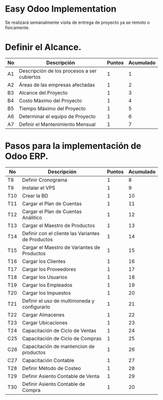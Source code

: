 
# Easy Odoo Implementation
Se realizará semanalmente visita de entrega de proyecto ya se remoto o físicamente.

# Definir el Alcance.
No | Descripción | Puntos | Acumulado
--- | --- | --- | ---
A1 | Descripción de los procesos a ser cubiertos | 1 | 1 |
A2 | Áreas de las empresas afectadas | 1 | 2 |
B3 | Alcance del Proyecto  | 1 | 3 |
B4 | Costo Máximo del Proyecto | 1 | 4 |
B5 | Tiempo Máximo del Proyecto | 1 | 5 |
A6 | Determinar el equipo de Proyecto | 1 | 6 |
A7 | Definir el Mantenimiento Mensual | 1 | 7 |

# Pasos para la implementación de Odoo ERP.

No | Descripción | Puntos | Acumulado
--- | --- | --- | ---
T8 | Definir Cronograma | 1 | 8 |
T9 | Instalar el VPS | 1 | 9 |
T10 | Crear la BD | 1 | 10 |
T11 | Cargar el Plan de Cuentas | 1 | 11 |
T12 | Cargar el Plan de Cuentas Análitico | 1 | 12 |
T13 | Cargar el Maestro de Productos | 1 | 13 |
T14 | Definir con el cliente las Variantes de Productos | 1 | 14 |
T15 | Cargar el Maestro de Variantes de Productos | 1 | 15 |
T16 | Cargar los Clientes | 1 | 16 |
T17 | Cargar los Proveedores | 1 | 17 |
T18 | Cargar los Usuarios | 1 | 18 |
T19 | Cargar los Empleados | 1 | 19 |
T20 | Cargar los Impuestos | 1 | 20 |
T21 | Definir el uso de multimoneda y configurarlo | 1 | 21 |
T22 | Cargar Almacenes | 1 | 22 |
T23 | Cargar Ubicaciones | 1 | 23 |
T24 | Capacitación de Ciclo de Ventas| 1 | 24 |
C25 | Capacitación de Ciclo de Compras| 1 | 25 |
C26 | Capacitación de mantencion de productos| 1 | 26 |
C27 | Capacitación Contable | 1 | 27 |
T28 | Definir Método de Costeo | 1 | 28 |
T29 | Definir Asiento Contable de Venta | 1 | 29 |
T30 | Definir Asiento Contable de Compra | 1 | 20 |
